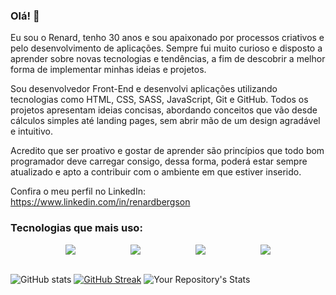 ### Olá! 👋
<p>Eu sou o Renard, tenho 30 anos e sou apaixonado por processos criativos e pelo desenvolvimento de aplicações. Sempre fui muito curioso e disposto 
a aprender sobre novas tecnologias e tendências, a fim de descobrir a melhor forma de implementar minhas ideias e projetos. </p>

<p>Sou desenvolvedor Front-End e desenvolvi aplicações utilizando tecnologias como HTML, CSS, SASS, JavaScript, Git e GitHub. Todos os projetos apresentam ideias concisas, abordando conceitos que vão desde cálculos simples até landing pages, sem abrir mão de um design agradável e intuitivo.</p>

<p>Acredito que ser proativo e gostar de aprender são princípios que todo bom programador deve carregar consigo, dessa forma, poderá estar sempre atualizado e apto a contribuir com o ambiente em que estiver inserido.</p>

Confira o meu perfil no LinkedIn: <https://www.linkedin.com/in/renardbergson>

### Tecnologias que mais uso:

<div style="display: flex; justify-content: space-evenly;">
  <img src="https://img.shields.io/badge/HTML5-E34F26?style=for-the-badge&logo=html5&logoColor=white">

  <img src="https://img.shields.io/badge/CSS-239120?&style=for-the-badge&logo=css3&logoColor=white">

  <img src="https://img.shields.io/badge/Sass-CC6699?style=for-the-badge&logo=sass&logoColor=white">

  <img src="https://img.shields.io/badge/JavaScript-F7DF1E?style=for-the-badge&logo=javascript&logoColor=black">
</div>

<br>

![GitHub stats](https://github-readme-stats.vercel.app/api?username=renardbergson&show_icons=true&theme=radical)
[![GitHub Streak](https://streak-stats.demolab.com/?user=renardbergson&theme=radical)](https://git.io/streak-stats)
![Your Repository's Stats](https://github-readme-stats.vercel.app/api/top-langs/?username=renardbergson&theme=blue-green)




